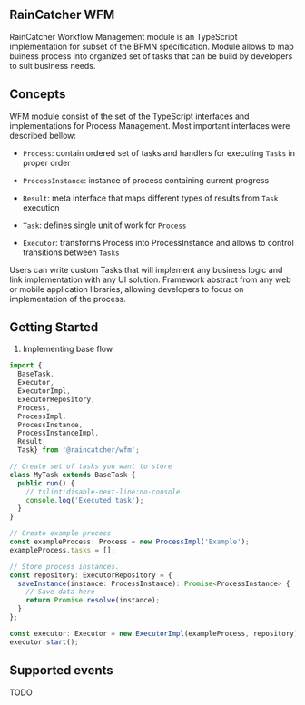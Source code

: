 ## RainCatcher WFM

RainCatcher Workflow Management module is an TypeScript implementation for subset of the BPMN specification. Module allows to map buiness process into organized set of tasks that can be build by developers to suit business needs.

## Concepts

WFM module consist of the set of the TypeScript interfaces and implementations for Process Management. Most important interfaces were described bellow:

* `Process`: contain ordered set of tasks and handlers for executing `Tasks` in proper order

* `ProcessInstance`: instance of process containing current progress

* `Result`: meta interface that maps different types of results from `Task` execution

* `Task`: defines single unit of work for `Process`

* `Executor`: transforms Process into ProcessInstance and allows to control transitions between `Tasks`

Users can write custom Tasks that will implement any business logic and link implementation with any UI solution. Framework abstract from any web or mobile application libraries, allowing developers to focus on implementation of the process.

## Getting Started

1) Implementing base flow

```typescript
import {
  BaseTask,
  Executor,
  ExecutorImpl,
  ExecutorRepository,
  Process,
  ProcessImpl,
  ProcessInstance,
  ProcessInstanceImpl,
  Result,
  Task} from '@raincatcher/wfm';

// Create set of tasks you want to store
class MyTask extends BaseTask {
  public run() {
    // tslint:disable-next-line:no-console
    console.log('Executed task');
  }
}

// Create example process
const exampleProcess: Process = new ProcessImpl('Example');
exampleProcess.tasks = [];

// Store process instances.
const repository: ExecutorRepository = {
  saveInstance(instance: ProcessInstance): Promise<ProcessInstance> {
    // Save data here
    return Promise.resolve(instance);
  }
};

const executor: Executor = new ExecutorImpl(exampleProcess, repository);
executor.start();

```

## Supported events

TODO
